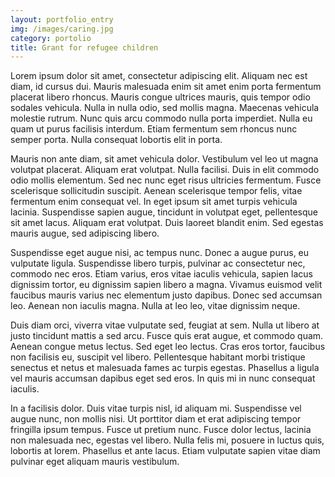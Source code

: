 ```yaml
---
layout: portfolio_entry
img: /images/caring.jpg
category: portolio
title: Grant for refugee children
---
```


Lorem ipsum dolor sit amet, consectetur adipiscing elit. Aliquam nec est diam, id cursus dui. Mauris malesuada enim sit amet enim porta fermentum placerat libero rhoncus. Mauris congue ultrices mauris, quis tempor odio sodales vehicula. Nulla in nulla odio, sed mollis magna. Maecenas vehicula molestie rutrum. Nunc quis arcu commodo nulla porta imperdiet. Nulla eu quam ut purus facilisis interdum. Etiam fermentum sem rhoncus nunc semper porta. Nulla consequat lobortis elit in porta.

Mauris non ante diam, sit amet vehicula dolor. Vestibulum vel leo ut magna volutpat placerat. Aliquam erat volutpat. Nulla facilisi. Duis in elit commodo odio mollis elementum. Sed nec nunc eget risus ultricies fermentum. Fusce scelerisque sollicitudin suscipit. Aenean scelerisque tempor felis, vitae fermentum enim consequat vel. In eget ipsum sit amet turpis vehicula lacinia. Suspendisse sapien augue, tincidunt in volutpat eget, pellentesque sit amet lacus. Aliquam erat volutpat. Duis laoreet blandit enim. Sed egestas mauris augue, sed adipiscing libero.

Suspendisse eget augue nisi, ac tempus nunc. Donec a augue purus, eu vulputate ligula. Suspendisse libero turpis, pulvinar ac consectetur nec, commodo nec eros. Etiam varius, eros vitae iaculis vehicula, sapien lacus dignissim tortor, eu dignissim sapien libero a magna. Vivamus euismod velit faucibus mauris varius nec elementum justo dapibus. Donec sed accumsan leo. Aenean non iaculis magna. Nulla at leo leo, vitae dignissim neque.

Duis diam orci, viverra vitae vulputate sed, feugiat at sem. Nulla ut libero at justo tincidunt mattis a sed arcu. Fusce quis erat augue, et commodo quam. Aenean congue metus lectus. Sed eget leo lectus. Cras eros tortor, faucibus non facilisis eu, suscipit vel libero. Pellentesque habitant morbi tristique senectus et netus et malesuada fames ac turpis egestas. Phasellus a ligula vel mauris accumsan dapibus eget sed eros. In quis mi in nunc consequat iaculis.

In a facilisis dolor. Duis vitae turpis nisl, id aliquam mi. Suspendisse vel augue nunc, non mollis nisi. Ut porttitor diam et erat adipiscing tempor fringilla ipsum tempus. Fusce ut pretium nunc. Fusce dolor lectus, lacinia non malesuada nec, egestas vel libero. Nulla felis mi, posuere in luctus quis, lobortis at lorem. Phasellus et ante lacus. Etiam vulputate sapien vitae diam pulvinar eget aliquam mauris vestibulum.

